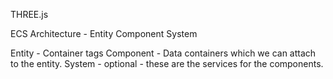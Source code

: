 THREE.js

ECS Architecture - Entity Component System

Entity - Container tags
Component - Data containers which we can attach to the entity.
System - optional - these are the services for the components.